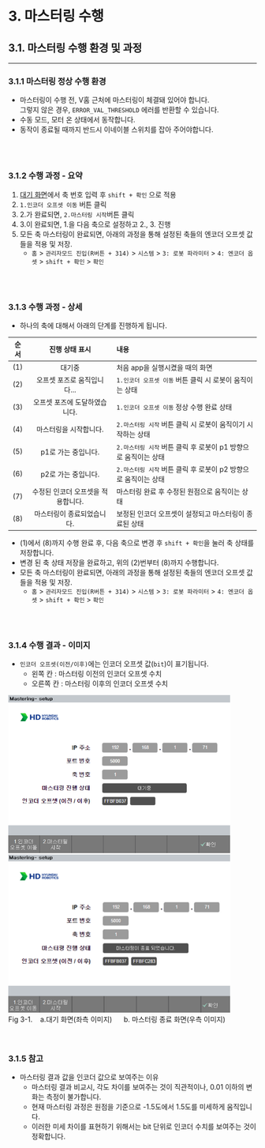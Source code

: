 # 3. 마스터링 수행
## 3.1. 마스터링 수행 환경 및 과정
---
### 3.1.1 마스터링 정상 수행 환경
- 마스터링이 수행 전, V홈 근처에 마스터링이 체결돼 있어야 합니다.
<br>그렇지 않은 경우, `ERROR_VAL_THRESHOLD` 에러를 반환할 수 있습니다.
- 수동 모드, 모터 온 상태에서 동작합니다.
- 동작이 종료될 때까지 반드시 이네이블 스위치를 잡아 주어야합니다.

<br>
<br>

### 3.1.2 수행 과정 - 요약
1. [대기 화면](https://hrbook-hrc.web.app/#/view/doc-hi6-mastering/korean/02_about_kit/02_3_com_initialization)에서 축 번호 입력 후 `shift + 확인` 으로 적용
2. `1.인코더 오프셋 이동` 버튼 클릭 
3. 2.가 완료되면, `2.마스터링 시작`버튼 클릭
4. 3.이 완료되면, 1.을 다음 축으로 설정하고 2., 3. 진행
5. 모든 축 마스터링이 완료되면, 아래의 과정을 통해 설정된 축들의 엔코더 오프셋 값들을 적용 및 저장.
   - `홈` > `관리자모드 진입(R버튼 + 314)` > `시스템` > `3: 로봇 파라미터` > `4: 엔코더 옵셋` > `shift + 확인` > `확인`

<br>
<br>

### 3.1.3 수행 과정 - 상세
- 하나의 축에 대해서 아래의 단계를 진행하게 됩니다.
  
|순서|진행 상태 표시|내용|
|:---:|:---:|:---|
|(1)|대기중|처음 app을 실행시켰을 때의 화면|
|(2)|오프셋 포즈로 움직입니다...| `1.인코더 오프셋 이동` 버튼 클릭 시 로봇이 움직이는 상태 |
|(3)|오프셋 포즈에 도달하였습니다.|`1.인코더 오프셋 이동` 정상 수행 완료 상태|
|(4)|마스터링을 시작합니다.|`2.마스터링 시작` 버튼 클릭 시 로봇이 움직이기 시작하는 상태|
|(5)|p1로 가는 중입니다.|`2.마스터링 시작` 버튼 클릭 후 로봇이 p1 방향으로 움직이는 상태|
|(6)|p2로 가는 중입니다.|`2.마스터링 시작` 버튼 클릭 후 로봇이 p2 방향으로 움직이는 상태|
|(7)|수정된 인코더 오프셋을 적용합니다.|마스터링 완료 후 수정된 원점으로 움직이는 상태|
|(8)|마스터링이 종료되었습니다.|보정된 인코더 오프셋이 설정되고 마스터링이 종료된 상태|

- (1)에서 (8)까지 수행 완료 후, 다음 축으로 변경 후 `shift + 확인`을 눌러 축 상태를 저장합니다.
- 변경 된 축 상태 저장을 완료하고, 위의 (2)번부터 (8)까지 수행합니다.
- 모든 축 마스터링이 완료되면, 아래의 과정을 통해 설정된 축들의 엔코더 오프셋 값들을 적용 및 저장.
   - `홈` > `관리자모드 진입(R버튼 + 314)` > `시스템` > `3: 로봇 파라미터` > `4: 엔코더 옵셋` > `shift + 확인` > `확인`

<br>
<br>

### 3.1.4 수행 결과 - 이미지

- `인코더 오프셋(이전/이후)`에는 인코더 오프셋 값(`bit`)이 표기됩니다.
  - 왼쪽 칸 : 마스터링 이전의 인코더 오프셋 수치
  - 오른쪽 칸 : 마스터링 이후의 인코더 오프셋 수치

<div>
<img src="../_assets/13_standby_kor.png" height="320vh">
<img src="../_assets/14_mastering_end_kor.PNG" height="320vh"><br>
Fig 3-1.&nbsp;&nbsp;&nbsp;&nbsp;a.대기 화면(좌측 이미지)
&nbsp;&nbsp;&nbsp;&nbsp;
b. 마스터링 종료 화면(우측 이미지)
</div>

<br>
<br>

### 3.1.5 참고
- 마스터링 결과 값을 인코더 값으로 보여주는 이유
  - 마스터링 결과 비교시, 각도 차이를 보여주는 것이 직관적이나, 0.01 이하의 변화는 측정이 불가합니다. 
  - 현재 마스터링 과정은 원점을 기준으로 -1.5도에서 1.5도를 미세하게 움직입니다.
  - 이러한 미세 차이를 표현하기 위해서는 bit 단위로 인코더 수치를 보여주는 것이 정확합니다.


